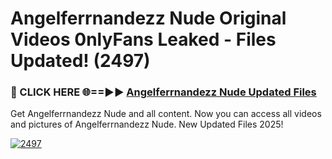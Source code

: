 # Angelferrnandezz Nude Original Videos 0nlyFans Leaked - Files Updated! (2497)

<h3>🔴 CLICK HERE 🌐==►► <a href="https://tinyurl.com/52m3yx9h" rel="nofollow">Angelferrnandezz Nude Updated Files</a></h3>

Get Angelferrnandezz Nude and all content. Now you can access all videos and pictures of Angelferrnandezz Nude. New Updated Files 2025!

[![2497](https://i.imgur.com/TnHtlc8.gif)](https://tinyurl.com/52m3yx9h)
